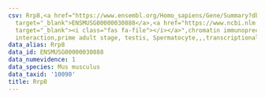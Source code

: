 ```yaml
---
csv: Rrp8,<a href="https://www.ensembl.org/Homo_sapiens/Gene/Summary?db=core;g=ENSMUSG00000030888"
  target="_blank">ENSMUSG00000030888</a>,<a href="https://www.ncbi.nlm.nih.gov/pubmed/25450459"
  target="_blank"><i class="fas fa-file"></i></a>",chromatin immunoprecipitation assay,direct
  interaction,prime adult stage, testis, Spermatocyte,,,transcriptional regulation,
data_alias: Rrp8
data_id: ENSMUSG00000030888
data_numevidence: 1
data_species: Mus musculus
data_taxid: '10090'
title: Rrp8
---
```

